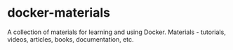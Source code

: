 # docker-materials
A collection of materials for learning and using Docker. Materials - tutorials, videos, articles, books, documentation, etc. 
